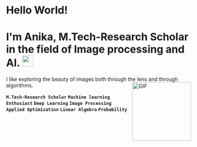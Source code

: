 # Hello World! 
# I'm Anika, M.Tech-Research Scholar in the field of Image processing and AI. <img width="30px" src="https://media.tenor.com/images/3b388fe03da271d2674faf85eb7c3fcd/tenor.gif" />
I like exploring the beauty of images both through the lens and through algorithms.
<img align="right" alt="GIF" height="160px" src="https://media.giphy.com/media/du3J3cXyzhj75IOgvA/giphy.gif">

**`M.Tech-Research Scholar`**
**`Machine learning Enthusiast`**
**`Deep Learning`**
**`Image Processing`**
**`Applied Optimization`**
**`Linear Algebra`**
**`Probability`**
<!--

**anika81199/anika81199** is a ✨ _special_ ✨ repository because its `README.md` (this file) appears on your GitHub profile.

Here are some ideas to get you started:

- 🔭 I’m currently working on ...
- 🌱 I’m currently learning ...
- 👯 I’m looking to collaborate on ...
- 🤔 I’m looking for help with ...
- 💬 Ask me about ...
- 📫 How to reach me: ...
- 😄 Pronouns: ...
- ⚡ Fun fact: ...
-->
